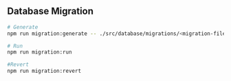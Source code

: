 ## Database Migration

```bash
# Generate
npm run migration:generate -- ./src/database/migrations/<migration-file-name>

# Run
npm run migration:run

#Revert
npm run migration:revert
```
